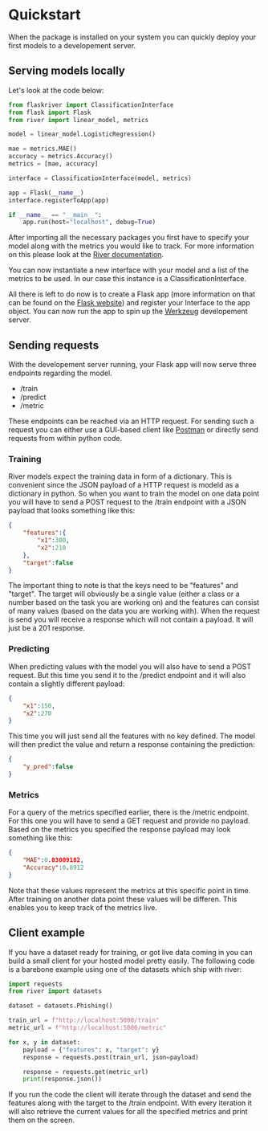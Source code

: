 # Quickstart

When the package is installed on your system you can quickly deploy your first models to a developement server.

## Serving models locally
Let's look at the code below:

```python
from flaskriver import ClassificationInterface
from flask import Flask
from river import linear_model, metrics

model = linear_model.LogisticRegression()

mae = metrics.MAE()
accuracy = metrics.Accuracy()
metrics = [mae, accuracy]

interface = ClassificationInterface(model, metrics)

app = Flask(__name__)
interface.registerToApp(app)

if __name__ == "__main__":
    app.run(host="localhost", debug=True)
```

After importing all the necessary packages you first have to specify your model along with the metrics you would like to track. For more information on this please look at the [River documentation](https://riverml.xyz).

You can now instantiate a new interface with your model and a list of the metrics to be used. In our case this instance is a ClassificationInterface.

All there is left to do now is to create a Flask app (more information on that can be found on the [Flask website](https://flask.palletsprojects.com/)) and register your Interface to the app object. You can now run the app to spin up the [Werkzeug](https://werkzeug.palletsprojects.com/en/2.2.x/) developement server.

## Sending requests
With the developement server running, your Flask app will now serve three endpoints regarding the model.

- /train
- /predict
- /metric

These endpoints can be reached via an HTTP request. For sending such a request you can either use a GUI-based client like [Postman](https://www.postman.com/) or directly send requests from within python code.

### Training
River models expect the training data in form of a dictionary. This is convenient since the JSON payload of a HTTP request is modeld as a dictionary in python. So when you want to train the model on one data point you will have to send a POST request to the /train endpoint with a JSON payload that looks something like this:

```json
{
    "features":{
        "x1":300,
        "x2":210
    },
    "target":false
}
```

The important thing to note is that the keys need to be "features" and "target". The target will obviously be a single value (either a class or a number based on the task you are working on) and the features can consist of many values (based on the data you are working with). When the request is send you will receive a response which will not contain a payload. It will just be a 201 response.

### Predicting
When predicting values with the model you will also have to send a POST request. But this time you send it to the /predict endpoint and it will also contain a slightly different payload:

```json
{
    "x1":150,
    "x2":270
}
```

This time you will just send all the features with no key defined. The model will then predict the value and return a response containing the prediction:

```json
{
    "y_pred":false
}
```

### Metrics
For a query of the metrics specified earlier, there is the /metric endpoint. For this one you will have to send a GET request and provide no payload. Based on the metrics you specified the response payload may look something like this:

```json
{
    "MAE":0.03009182,
    "Accuracy":0.8912
}
```

Note that these values represent the metrics at this specific point in time. After training on another data point these values will be differen. This enables you to keep track of the metrics live.

## Client example
If you have a dataset ready for training, or got live data coming in you can build a small client for your hosted model pretty easily. The following code is a barebone example using one of the datasets which ship with river:

```python
import requests
from river import datasets

dataset = datasets.Phishing()

train_url = f"http://localhost:5000/train"
metric_url = f"http://localhost:5000/metric"

for x, y in dataset:
    payload = {"features": x, "target": y}
    response = requests.post(train_url, json=payload)

    response = requests.get(metric_url)
    print(response.json())
```

If you run the code the client will iterate through the dataset and send the features along with the target to the /train endpoint. With every iteration it will also retrieve the current values for all the specified metrics and print them on the screen.